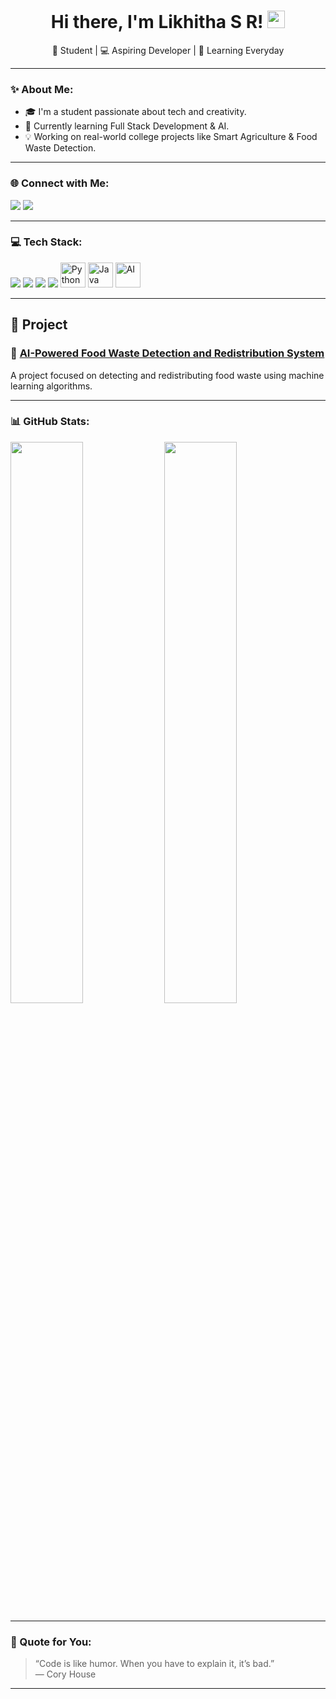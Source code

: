 <h1 align="center">Hi there, I'm Likhitha S R! <img src="https://media.giphy.com/media/hvRJCLFzcasrR4ia7z/giphy.gif" width="28"></h1>

<p align="center">🌱 Student | 💻 Aspiring Developer | 🚀 Learning Everyday</p>

---

### ✨ About Me:
- 🎓 I'm a student passionate about tech and creativity.
- 🌟 Currently learning Full Stack Development & AI.
- 💡 Working on real-world college projects like Smart Agriculture & Food Waste Detection.

---

### 🌐 Connect with Me:
<p>
  <a href="mailto:likhithasr8@gmail.com" target="_blank"><img src="https://img.shields.io/badge/Gmail-D14836?style=for-the-badge&logo=gmail&logoColor=white"/></a>
  <a href="https://www.linkedin.com/in/likhitha-s-r-2b2896359"><img src="https://img.shields.io/badge/LinkedIn-blue?style=for-the-badge&logo=linkedin"/></a>
</p>

---

### 💻 Tech Stack:
<p>
  <img src="https://img.shields.io/badge/C%20Language-00599C?style=for-the-badge&logo=c&logoColor=white"/>
  <img src="https://img.shields.io/badge/HTML5-e34c26?style=for-the-badge&logo=html5&logoColor=white"/>
  <img src="https://img.shields.io/badge/CSS3-264de4?style=for-the-badge&logo=css3&logoColor=white"/>
  <img src="https://img.shields.io/badge/JavaScript-f7df1e?style=for-the-badge&logo=javascript&logoColor=black"/>
  <img src="https://cdn.jsdelivr.net/gh/devicons/devicon/icons/python/python-original.svg" alt="Python" width="40" height="40"/>
  <img src="https://cdn.jsdelivr.net/gh/devicons/devicon/icons/java/java-original.svg" alt="Java" width="40" height="40"/>
  <img src="https://img.icons8.com/ios-filled/50/artificial-intelligence.png" alt="AI" width="40" height="40"/>
</p>

---

## 📂 Project

### 🔧 [AI-Powered Food Waste Detection and Redistribution System](https://github.com/Likhitha-creater/AI-Powered-Food-Waste-Detection)  
A project focused on detecting and redistributing food waste using machine learning algorithms.

---

### 📊 GitHub Stats:
<p>
  <img src="https://github-readme-stats.vercel.app/api?username=Likhitha-creater&show_icons=true&theme=tokyonight" width="48%">
  <img src="https://github-readme-streak-stats.herokuapp.com/?user=Likhitha-creater&theme=tokyonight" width="48%">
</p>

---

### 🔗 Quote for You:
> “Code is like humor. When you have to explain it, it’s bad.” — Cory House

---

